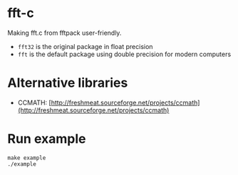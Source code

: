 # fft-c
Making fft.c from fftpack user-friendly.
* `fft32` is the original package in float precision
* `fft` is the default package using double precision for modern computers



# Alternative libraries
* CCMATH: [http://freshmeat.sourceforge.net/projects/ccmath](http://freshmeat.sourceforge.net/projects/ccmath)

# Run example
```
make example
./example
```